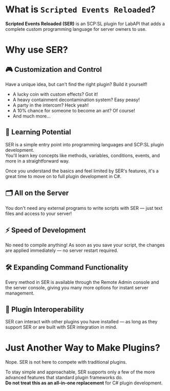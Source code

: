 ﻿# What is `Scripted Events Reloaded`?
**Scripted Events Reloaded (SER)** is an SCP:SL plugin for LabAPI that adds a complete custom programming language for server owners to use.

# Why use SER?

## 🎮 Customization and Control
Have a unique idea, but can't find the right plugin? Build it yourself!

- A lucky coin with custom effects? Got it!
- A heavy containment decontamination system? Easy peasy!
- A party in the intercom? Heck yeah!
- A 10% chance for someone to become an ant? Of course!
- And much more...

## 🧠 Learning Potential
SER is a simple entry point into programming languages and SCP:SL plugin development.  
You'll learn key concepts like methods, variables, conditions, events, and more in a straightforward way.

Once you understand the basics and feel limited by SER's features, it's a great time to move on to full plugin development in C#.

## 🗂️ All on the Server
You don't need any external programs to write scripts with SER — just text files and access to your server!

## ⚡ Speed of Development
No need to compile anything! As soon as you save your script, the changes are applied immediately — no server restart required.

## 🛠️ Expanding Command Functionality
Every method in SER is available through the Remote Admin console and the server console, giving you many more options for instant server management.

## 🔌 Plugin Interoperability
SER can interact with other plugins you have installed — as long as they support SER or are built with SER integration in mind.

# Just Another Way to Make Plugins?
Nope. SER is not here to compete with traditional plugins.

To stay simple and approachable, SER supports only a few of the more advanced features that standard plugin frameworks do.  
**Do not treat this as an all-in-one replacement** for C# plugin development.

